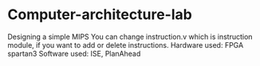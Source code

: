 # Computer-architecture-lab
Designing a simple MIPS
You can change instruction.v which is instruction module, if you want to add or delete instructions.
Hardware used: FPGA spartan3
Software used: ISE, PlanAhead
